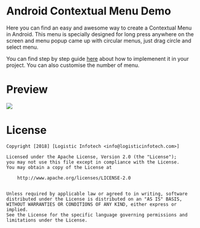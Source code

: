 # Android Contextual Menu Demo
Here you can find an easy and awesome way to create a Contextual Menu in Android. This menu is specially designed for long press anywhere on the screen and menu popup came up with circular menus, just drag circle and select menu.

You can find step by step guide [here](https://www.logisticinfotech.com/blog/easiest-way-to-create-contextual-menu-in-android/) about how to implemenent it in your project. You can also customise the number of menu.


# Preview
![](https://www.logisticinfotech.com/wp-content/uploads/2018/09/android_contextual_menu.gif)



# License

    Copyright [2018] [Logistic Infotech <info@logisticinfotech.com>]

    Licensed under the Apache License, Version 2.0 (the "License");
    you may not use this file except in compliance with the License.
    You may obtain a copy of the License at
    
    	http://www.apache.org/licenses/LICENSE-2.0
        
    
    Unless required by applicable law or agreed to in writing, software
    distributed under the License is distributed on an "AS IS" BASIS,
    WITHOUT WARRANTIES OR CONDITIONS OF ANY KIND, either express or implied.
    See the License for the specific language governing permissions and
    limitations under the License.
